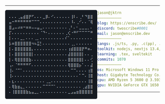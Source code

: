 <hr>

<img align="left" src="ascii.png" width="300" /> 

```yaml
jason@jktrn
———————————
blog: https://enscribe.dev/
discord: twoscribe#0001
mail: jason@enscribe.dev
———————————
langs: .js/ts, .py, .c(pp), .cs
toolkit: nodejs, nextjs 13.4, tailwindcss, hexo
learning: .tex, sveltekit
commits: 1070
———————————
os: Microsoft Windows 11 Pro x64 v10.0.22621
host: Gigabyte Technology Co., Ltd. B550M DS3H
cpu: AMD Ryzen 5 3600 @ 3.593GHz
gpu: NVIDIA GeForce GTX 1650 SUPER
```

<hr>
